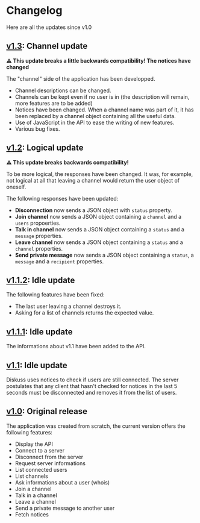 # Changelog

Here are all the updates since v1.0

## [v1.3]: Channel update

**:warning: This update breaks a little backwards compatibility! The notices have changed**

The "channel" side of the application has been developped.

- Channel descriptions can be changed.
- Channels can be kept even if no user is in (the description will remain, more features are to be added)
- Notices have been changed. When a channel name was part of it, it has been replaced by a channel object containing all the useful data.
- Use of JavaScript in the API to ease the writing of new features.
- Various bug fixes.

## [v1.2]: Logical update

**:warning: This update breaks backwards compatibility!**

To be more logical, the responses have been changed. It was, for example, not logical at all that leaving a channel would return the user object of oneself.

The following responses have been updated:

- **Disconnection** now sends a JSON object with `status` property.
- **Join channel** now sends a JSON object containing a `channel` and a `users` propoerties.
- **Talk in channel** now sends a JSON object containing a `status` and a `message` properties.
- **Leave channel** now sends a JSON object containing a `status` and a `channel` properties.
- **Send private message** now sends a JSON object containing a `status`, a `message` and a `recipient` properties.

## [v1.1.2]: Idle update

The following features have been fixed:

- The last user leaving a channel destroys it.
- Asking for a list of channels returns the expected value.

## [v1.1.1]: Idle update

The informations about v1.1 have been added to the API.

## [v1.1]: Idle update

Diskuss uses notices to check if users are still connected. The server postulates that any client that hasn't checked for notices in the last 5 seconds must be disconnected and removes it from the list of users.


## [v1.0]: Original release

The application was created from scratch, the current version offers the following features:

- Display the API
- Connect to a server
- Disconnect from the server
- Request server informations
- List connected users
- List channels
- Ask informations about a user (whois)
- Join a channel
- Talk in a channel
- Leave a channel
- Send a private message to another user
- Fetch notices

[v1.0]: https://github.com/SteeveDroz/diskuss/compare/v0.1-alpha...v1.0
[v1.1]: https://github.com/SteeveDroz/diskuss/compare/v1.0...v1.1
[v1.1.1]: https://github.com/SteeveDroz/diskuss/compare/v1.1...v1.1.1
[v1.1.2]: https://github.com/SteeveDroz/diskuss/compare/v1.1.1...v1.1.2
[v1.2]: https://github.com/SteeveDroz/diskuss/compare/v1.1.2...v1.2
[v1.3]: https://github.com/SteeveDroz/diskuss/compare/v1.2...v1.3
